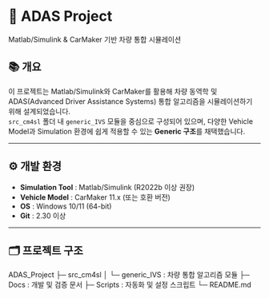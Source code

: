# 🚗 ADAS Project

Matlab/Simulink & CarMaker 기반 차량 통합 시뮬레이션

## 📚 개요
이 프로젝트는 Matlab/Simulink와 CarMaker를 활용해 차량 동역학 및 ADAS(Advanced Driver Assistance Systems) 통합 알고리즘을 시뮬레이션하기 위해 설계되었습니다.  
`src_cm4sl` 폴더 내 `generic_IVS` 모듈을 중심으로 구성되어 있으며, 다양한 Vehicle Model과 Simulation 환경에 쉽게 적용할 수 있는 **Generic 구조**를 채택했습니다.

---

## ⚙ 개발 환경
- **Simulation Tool** : Matlab/Simulink (R2022b 이상 권장)
- **Vehicle Model** : CarMaker 11.x (또는 호환 버전)
- **OS** : Windows 10/11 (64-bit)
- **Git** : 2.30 이상

---

## 🗂 프로젝트 구조
ADAS_Project
├─ src_cm4sl
│ └─ generic_IVS : 차량 통합 알고리즘 모듈
├─ Docs : 개발 및 검증 문서
├─ Scripts : 자동화 및 설정 스크립트
└─ README.md
